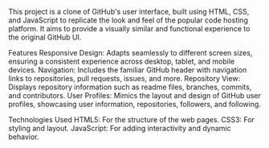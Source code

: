 This project is a clone of GitHub's user interface, built using HTML, CSS, and JavaScript to replicate the look and feel of the popular code hosting platform. It aims to provide a visually similar and functional experience to the original GitHub UI.

Features
Responsive Design: Adapts seamlessly to different screen sizes, ensuring a consistent experience across desktop, tablet, and mobile devices.
Navigation: Includes the familiar GitHub header with navigation links to repositories, pull requests, issues, and more.
Repository View: Displays repository information such as readme files, branches, commits, and contributors.
User Profiles: Mimics the layout and design of GitHub user profiles, showcasing user information, repositories, followers, and following.

Technologies Used
HTML5: For the structure of the web pages.
CSS3: For styling and layout.
JavaScript: For adding interactivity and dynamic behavior.

